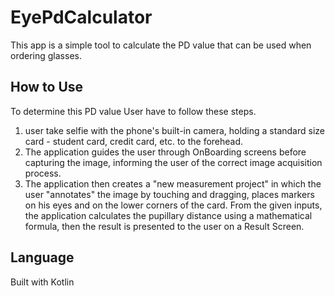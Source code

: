 # EyePdCalculator

This app is a simple tool to calculate the PD value that can be used when ordering glasses.

## How to Use

To determine this PD value User have to follow these steps.

1. user take selfie with the phone's built-in camera, holding a standard size card - student card, credit card, etc. to the forehead.
2. The application guides the user through OnBoarding screens before capturing the image, informing the user of the correct image acquisition process.
3. The application then creates a "new measurement project" in which the user "annotates" the image by touching and dragging, places markers on his eyes and on the lower corners of the card. From the given inputs, the application calculates the pupillary distance using a mathematical formula, then the result is presented to the user on a Result Screen.

## Language
Built with Kotlin

